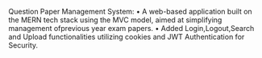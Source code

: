 Question Paper Management System:
• A web-based application built on the MERN tech stack using the MVC model, aimed at simplifying management ofprevious year exam papers. 
• Added Login,Logout,Search and Upload functionalities utilizing cookies and JWT Authentication for Security.
